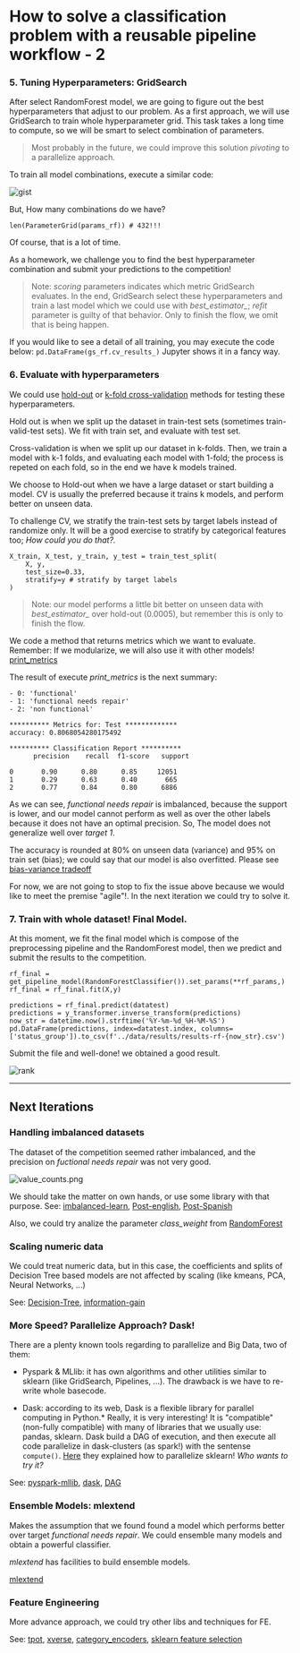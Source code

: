 
# How to solve a classification problem with a reusable pipeline workflow - 2

### 5. Tuning Hyperparameters: GridSearch
After select RandomForest model, we are going to figure out the best hyperparameters that adjust to our problem. 
As a first approach, we will use GridSearch to train whole hyperparameter grid. This task takes a long time to compute, so we will be smart to select combination of parameters. 

> Most probably in the future, we could improve this solution *pivoting* to a parallelize approach.

To train all model combinations, execute a similar code: 
<!-- [gist](https://gist.github.com/JonathanLoscalzo/71a620a9f71547ba4ef05b32e841f3c7)   -->
![gist](../references/images/gridsearch_example.png)

But, How many combinations do we have?

```
len(ParameterGrid(params_rf)) # 432!!!
```
Of course, that is a lot of time. 

As a homework, we challenge you to find the best hyperparameter combination and submit your predictions to the competition!

> Note: *scoring* parameters indicates which metric GridSearch evaluates. In the end, GridSearch select these hyperparameters and train a last model which we could use with *best_estimator_*; *refit* parameter is guilty of that behavior. Only to finish the flow, we omit that is being happen.

If you would like to see a detail of all training, you may execute the code below: 
``` pd.DataFrame(gs_rf.cv_results_) ```
Jupyter shows it in a fancy way.

### 6. Evaluate with hyperparameters
We could use [hold-out](https://en.wikipedia.org/wiki/Cross-validation_(statistics)#Holdout_method) or [k-fold cross-validation](https://en.wikipedia.org/wiki/Cross-validation_(statistics)#k-fold_cross-validation) methods for testing these hyperparameters. 

Hold out is when we split up the dataset in train-test sets (sometimes train-valid-test sets). We fit with train set, and evaluate with test set.

Cross-validation is when we split up our dataset in k-folds. Then, we train a model with k-1 folds, and  evaluating each model with 1-fold; the process is repeted on each fold, so in the end we have k models trained.

We choose to Hold-out when we have a large dataset or start building a model. CV is usually the preferred because it trains k models, and perform better on unseen data. 

To challenge CV, we stratify the train-test sets by target labels instead of randomize only. It will be a good exercise to stratify by categorical features too; *How could you do that?.* 

```
X_train, X_test, y_train, y_test = train_test_split(
    X, y, 
    test_size=0.33, 
    stratify=y # stratify by target labels
)
```

> Note: our model performs a little bit better on unseen data with *best_estimator_* over hold-out (0.0005), but remember this is only to finish the flow.

We code a method that returns metrics which we want to evaluate. Remember: If we modularize, we will also use it with other models! [print_metrics](https://github.com/JonathanLoscalzo/pump-it-up_data-mining-the-water/blob/master/pumpitup/notebooks/utils.py)

The result of execute *print_metrics* is the next summary:

```
- 0: 'functional'
- 1: 'functional needs repair'
- 2: 'non functional'

********** Metrics for: Test *************
accuracy: 0.8068054280175492
    
********** Classification Report **********
      precision    recall  f1-score   support

0       0.90      0.80      0.85     12051
1       0.29      0.63      0.40       665
2       0.77      0.84      0.80      6886
```
As we can see, *functional needs repair* is imbalanced, because the support is lower, and our model cannot perform as well as over the other labels because it does not have an optimal precision. So, The model does not generalize well over *target 1*.

The accuracy is rounded at 80% on unseen data (variance) and 95% on train set (bias); we could say that our model is also overfitted. Please see [bias-variance tradeoff](https://en.wikipedia.org/wiki/Bias%E2%80%93variance_tradeoff)

For now, we are not going to stop to fix the issue above because we would like to meet the premise "agile"!. In the next iteration we could try to solve it.

### 7. Train with whole dataset! Final Model. 

 At this moment, we fit the final model which is compose of the preprocessing pipeline and the RandomForest model, then we predict and submit the results to the competition.

```
rf_final = get_pipeline_model(RandomForestClassifier()).set_params(**rf_params,)
rf_final = rf_final.fit(X,y)
```

```
predictions = rf_final.predict(datatest)
predictions = y_transformer.inverse_transform(predictions)
now_str = datetime.now().strftime('%Y-%m-%d_%H-%M-%S')
pd.DataFrame(predictions, index=datatest.index, columns=['status_group']).to_csv(f'../data/results/results-rf-{now_str}.csv')
```

Submit the file and well-done! we obtained a good result.

![rank](../references/images/rank.png)

______________________

## Next Iterations
### Handling imbalanced datasets
The dataset of the competition seemed rather imbalanced, and the precision on *fuctional needs repair* was not very good.

![value_counts.png](../references/images/value_counts.png)

We should take the matter on own hands, or use some library with that purpose. 
See: [imbalanced-learn](https://github.com/scikit-learn-contrib/imbalanced-learn), [Post-english](https://machinelearningmastery.com/tactics-to-combat-imbalanced-classes-in-your-machine-learning-dataset/), [Post-Spanish](https://www.aprendemachinelearning.com/clasificacion-con-datos-desbalanceados/)

Also, we could try analize the parameter *class_weight* from [RandomForest](https://scikit-learn.org/stable/modules/generated/sklearn.ensemble.RandomForestClassifier.html)

### Scaling numeric data
We could treat numeric data, but in this case, the coefficients and splits of Decision Tree based models are not affected by scaling (like kmeans, PCA, Neural Networks, ...)

See: [Decision-Tree](https://www.saedsayad.com/decision_tree.htm), [information-gain](https://en.wikipedia.org/wiki/Information_gain_in_decision_trees)

### More Speed? Parallelize Approach? Dask!
There are a plenty known tools regarding to parallelize and Big Data, two of them: 
- Pyspark & MLlib: it has own algorithms and other utilities similar to sklearn (like GridSearch, Pipelines, ...). The drawback is we have to re-write whole basecode. 

- Dask: according to its web, Dask is a flexible library for parallel computing in Python.* Really, it is very interesting! It is "compatible" (non-fully compatible) with many of libraries that we usually use: pandas, sklearn.
Dask build a DAG of execution, and then execute all code parallelize in dask-clusters (as spark!) with the sentense ```compute()```. [Here](https://ml.dask.org/index.html?highlight=random%20forest#parallelize-scikit-learn-directly) they explained how to parallelize sklearn! *Who wants to try it?*

See: [pyspark-mllib](https://spark.apache.org/docs/latest/ml-guide.html), [dask](https://docs.dask.org/en/latest/), [DAG](https://en.wikipedia.org/wiki/Directed_acyclic_graph)

### Ensemble Models: mlextend
Makes the assumption that we found found a model which performs better over target *functional needs repair*. We could ensemble many models and obtain a powerful classifier. 

*mlextend* has facilities to build ensemble models.

[mlextend](http://rasbt.github.io/mlxtend/)

### Feature Engineering
More advance approach, we could try other libs and techniques for FE.

See: [tpot](https://github.com/EpistasisLab/tpot), [xverse](https://github.com/Sundar0989/XuniVerse), [category_encoders](http://contrib.scikit-learn.org/categorical-encoding/), [sklearn feature selection](https://scikit-learn.org/stable/modules/feature_selection.html)


